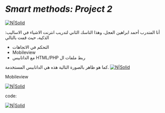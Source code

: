 # _Smart methods: Project 2_

[![N|Solid](https://i.ibb.co/TBXVywT/mixing.png)](Interface)

:أنا المتدرب أحمد ابراهين العجل، وهذا التاسك الثاني لتدريب انترنت الاشياء في الاساليب الذكية، حيث قمت بالتالي
- التحكم في الاتجاهات
- Mobileview
- مع الداتابيس  HTML/PHP ربط ملفات ال

كما هو ظاهر بالصورة التالية هذه هي الداتابيس المستخدمة.
[![N|Solid](https://i.ibb.co/9VnyNJG/database.png)](Database)

Mobileview

[![N|Solid](https://i.ibb.co/6y1rm2v/mobile-view.png)](Database)

code:

[![N|Solid](https://i.ibb.co/7gvMtgk/code.png)](updated)
